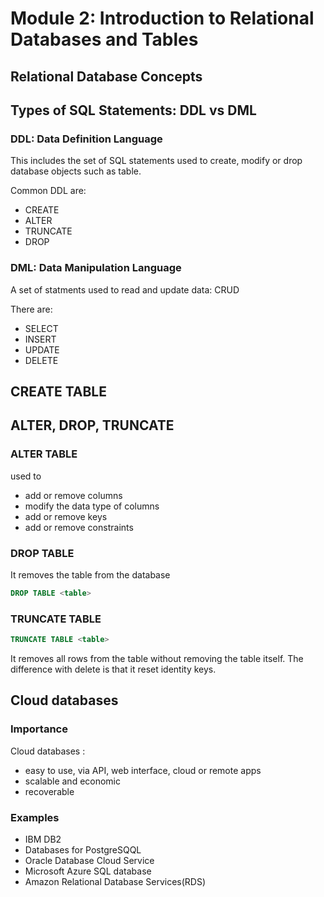 # Module 2: Introduction to Relational Databases and Tables



## Relational Database Concepts

## Types of SQL Statements: DDL vs DML

### DDL: Data Definition Language

This includes the set of SQL statements used to create, modify or drop database objects such as table.

Common DDL are:

- CREATE
- ALTER
- TRUNCATE
- DROP

### DML: Data Manipulation Language

A set of statments used to read and update data: CRUD

There are:
- SELECT
- INSERT
- UPDATE
- DELETE

## CREATE TABLE

## ALTER, DROP, TRUNCATE

### ALTER TABLE

used to
- add or remove columns
- modify the data type of columns
- add or remove keys
- add or remove constraints

### DROP TABLE

It removes the table from the database

```SQL
DROP TABLE <table>
```

### TRUNCATE TABLE

```SQL
TRUNCATE TABLE <table>
```

It removes all rows from the table without removing the table itself. The difference with delete is that it reset identity keys.

## Cloud databases

### Importance

Cloud databases :

- easy to use, via API, web interface, cloud or remote apps
- scalable and economic
- recoverable

### Examples

- IBM DB2
- Databases for PostgreSQQL
- Oracle Database Cloud Service
- Microsoft Azure SQL database
- Amazon Relational Database Services(RDS)